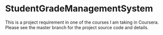 # StudentGradeManagementSystem
This is a project requirement in one of the courses I am taking in Coursera. Please see the master branch for the project source code and details.
